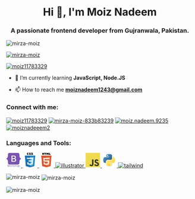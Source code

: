 <h1 align="center">Hi 👋, I'm Moiz Nadeem</h1>
<h3 align="center">A passionate frontend developer from Gujranwala, Pakistan.</h3>

<p align="left"> <img src="https://komarev.com/ghpvc/?username=mirza-moiz&label=Profile%20views&color=0e75b6&style=flat" alt="mirza-moiz" /> </p>

<p align="left"> <a href="https://github.com/ryo-ma/github-profile-trophy"><img src="https://github-profile-trophy.vercel.app/?username=mirza-moiz" alt="mirza-moiz" /></a> </p>

<p align="left"> <a href="https://twitter.com/moiz11783329" target="blank"><img src="https://img.shields.io/twitter/follow/moiz11783329?logo=twitter&style=for-the-badge" alt="moiz11783329" /></a> </p>

- 🌱 I’m currently learning **JavaScript, Node.JS**

- 📫 How to reach me **moiznadeem1243@gmail.com**

<h3 align="left">Connect with me:</h3>
<p align="left">
<a href="https://twitter.com/moiz11783329" target="blank"><img align="center" src="https://raw.githubusercontent.com/rahuldkjain/github-profile-readme-generator/master/src/images/icons/Social/twitter.svg" alt="moiz11783329" height="30" width="40" /></a>
<a href="https://linkedin.com/in/mirza-moiz-833b83239" target="blank"><img align="center" src="https://raw.githubusercontent.com/rahuldkjain/github-profile-readme-generator/master/src/images/icons/Social/linked-in-alt.svg" alt="mirza-moiz-833b83239" height="30" width="40" /></a>
<a href="https://fb.com/moiz.nadeem.9235" target="blank"><img align="center" src="https://raw.githubusercontent.com/rahuldkjain/github-profile-readme-generator/master/src/images/icons/Social/facebook.svg" alt="moiz.nadeem.9235" height="30" width="40" /></a>
<a href="https://instagram.com/moiznadeeem2" target="blank"><img align="center" src="https://raw.githubusercontent.com/rahuldkjain/github-profile-readme-generator/master/src/images/icons/Social/instagram.svg" alt="moiznadeeem2" height="30" width="40" /></a>
</p>

<h3 align="left">Languages and Tools:</h3>
<p align="left"> <a href="https://getbootstrap.com" target="_blank" rel="noreferrer"> <img src="https://raw.githubusercontent.com/devicons/devicon/master/icons/bootstrap/bootstrap-plain-wordmark.svg" alt="bootstrap" width="40" height="40"/> </a> <a href="https://www.w3schools.com/css/" target="_blank" rel="noreferrer"> <img src="https://raw.githubusercontent.com/devicons/devicon/master/icons/css3/css3-original-wordmark.svg" alt="css3" width="40" height="40"/> </a> <a href="https://www.w3.org/html/" target="_blank" rel="noreferrer"> <img src="https://raw.githubusercontent.com/devicons/devicon/master/icons/html5/html5-original-wordmark.svg" alt="html5" width="40" height="40"/> </a> <a href="https://www.adobe.com/in/products/illustrator.html" target="_blank" rel="noreferrer"> <img src="https://www.vectorlogo.zone/logos/adobe_illustrator/adobe_illustrator-icon.svg" alt="illustrator" width="40" height="40"/> </a> <a href="https://developer.mozilla.org/en-US/docs/Web/JavaScript" target="_blank" rel="noreferrer"> <img src="https://raw.githubusercontent.com/devicons/devicon/master/icons/javascript/javascript-original.svg" alt="javascript" width="40" height="40"/> </a> <a href="https://www.python.org" target="_blank" rel="noreferrer"> <img src="https://raw.githubusercontent.com/devicons/devicon/master/icons/python/python-original.svg" alt="python" width="40" height="40"/> </a> <a href="https://tailwindcss.com/" target="_blank" rel="noreferrer"> <img src="https://www.vectorlogo.zone/logos/tailwindcss/tailwindcss-icon.svg" alt="tailwind" width="40" height="40"/> </a> </p>

<p><img align="left" src="https://github-readme-stats.vercel.app/api/top-langs?username=mirza-moiz&show_icons=true&locale=en&layout=compact" alt="mirza-moiz" /></p>

<p>&nbsp;<img align="center" src="https://github-readme-stats.vercel.app/api?username=mirza-moiz&show_icons=true&locale=en" alt="mirza-moiz" /></p>

<p><img align="center" src="https://github-readme-streak-stats.herokuapp.com/?user=mirza-moiz&" alt="mirza-moiz" /></p>
